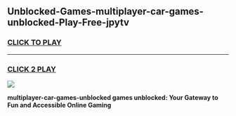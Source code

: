 
## Unblocked-Games-multiplayer-car-games-unblocked-Play-Free-jpytv
<h3>
<a href="https://premium76.site?title=multiplayer-car-games-unblocked&ref=23A">CLICK TO PLAY</a></h3>
<hr>

<h3>
<a href="https://premium76.site?title=multiplayer-car-games-unblocked&ref=23A">CLICK 2 PLAY</a>
  
</h3>

<a href="https://premium76.site?title=multiplayer-car-games-unblocked&ref=23A"><img src="https://clearcache.store/games.png"></a>


**multiplayer-car-games-unblocked games unblocked: Your Gateway to Fun and Accessible Online Gaming**
